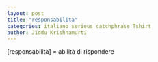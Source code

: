 ```yaml
---
layout: post
title: "responsabilita"
categories: italiano serious catchphrase Tshirt
author: Jiddu Krishnamurti
---
```


[responsabilità] = abilità di rispondere
